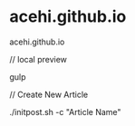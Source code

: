 # acehi.github.io
acehi.github.io


// local preview

gulp

// Create New Article

 ./initpost.sh -c "Article Name"
 
 
